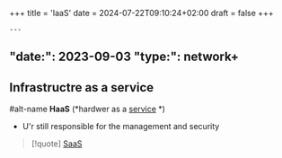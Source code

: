 +++
title = 'IaaS'
date = 2024-07-22T09:10:24+02:00
draft = false
+++

    ---
"date:": 2023-09-03
"type:": network+
---
## Infrastructre as a service 

#alt-name **HaaS**  (*hardwer as a [service](/obisdian_ntoes/notes_obsidian/Linux/service.md) *)

 - U'r still responsible for the management  and security 
	 


>[!quote] [SaaS](/SaaS.md)